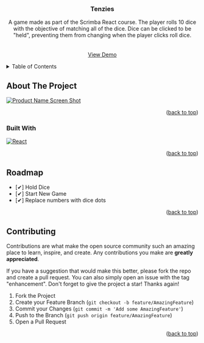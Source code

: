 <div id="top"></div>
<br />
<div align="center">

<h3 align="center">Tenzies</h3>

  <p align="center">
    A game made as part of the Scrimba React course. The player rolls 10 dice with the objective of matching all of the dice. Dice can be clicked to be "held", preventing them from changing when the player clicks roll dice.
    <br />
    <br />
    <br />
    <a href="https://ssmith-tenzies.netlify.app/">View Demo</a>
  </p>
</div>

<!-- TABLE OF CONTENTS -->
<details>
  <summary>Table of Contents</summary>
  <ol>
    <li>
      <a href="#about-the-project">About The Project</a>
      <ul>
        <li><a href="#built-with">Built With</a></li>
      </ul>
    </li>
    <li><a href="#roadmap">Roadmap</a></li>
    <li><a href="#license">License</a></li>

  </ol>
</details>

<!-- ABOUT THE PROJECT -->

## About The Project

[![Product Name Screen Shot][product-screenshot]](./src/assets/screenshot.png?raw=true)

<p align="right">(<a href="#top">back to top</a>)</p>

### Built With

[![React][react.js]](https://react.dev/)

<p align="right">(<a href="#top">back to top</a>)</p>

<!-- ROADMAP -->

## Roadmap

- [✔] Hold Dice
- [✔] Start New Game
- [✔] Replace numbers with dice dots

<p align="right">(<a href="#top">back to top</a>)</p>

<!-- CONTRIBUTING -->

## Contributing

Contributions are what make the open source community such an amazing place to learn, inspire, and create. Any contributions you make are **greatly appreciated**.

If you have a suggestion that would make this better, please fork the repo and create a pull request. You can also simply open an issue with the tag "enhancement".
Don't forget to give the project a star! Thanks again!

1. Fork the Project
2. Create your Feature Branch (`git checkout -b feature/AmazingFeature`)
3. Commit your Changes (`git commit -m 'Add some AmazingFeature'`)
4. Push to the Branch (`git push origin feature/AmazingFeature`)
5. Open a Pull Request

<p align="right">(<a href="#top">back to top</a>)</p>

<!-- MARKDOWN LINKS & IMAGES -->
<!-- https://www.markdownguide.org/basic-syntax/#reference-style-links -->

[license-shield]: https://img.shields.io/github/license/github_username/repo_name.svg?style=for-the-badge
[license-url]: https://github.com/github_username/repo_name/blob/master/LICENSE.txt
[linkedin-shield]: https://img.shields.io/badge/-LinkedIn-black.svg?style=for-the-badge&logo=linkedin&colorB=555
[linkedin-url]: https://linkedin.com/in/linkedin_username
[product-screenshot]: images/screenshot.png
[react.js]: https://img.shields.io/badge/React-20232A?style=for-the-badge&logo=react&logoColor=61DAFB
